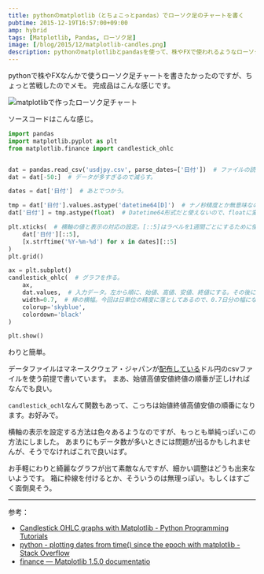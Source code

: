 ```yaml
---
title: pythonのmatplotlib（とちょこっとpandas）でローソク足のチャートを書く
pubtime: 2015-12-19T16:57:00+09:00
amp: hybrid
tags: [Matplotlib, Pandas, ローソク足]
image: [/blog/2015/12/matplotlib-candles.png]
description: pythonのmatplotlibとpandasを使って、株やFXで使われるようなローソク足チャートを作成する方法のメモです。
---
```


pythonで株やFXなんかで使うローソク足チャートを書きたかったのですが、ちょっと苦戦したのでメモ。
完成品はこんな感じです。

![matplotlibで作ったローソク足チャート](/blog/2015/12/matplotlib-candles.png "800x600")

ソースコードはこんな感じ。
``` python
import pandas
import matplotlib.pyplot as plt
from matplotlib.finance import candlestick_ohlc


dat = pandas.read_csv('usdjpy.csv', parse_dates=['日付'])  # ファイルの読み込み。
dat = dat[-50:]  # データが多すぎるので減らす。

dates = dat['日付']  # あとでつかう。

tmp = dat['日付'].values.astype('datetime64[D]')  # ナノ秒精度とか無意味なので、精度を日単位まで落とす。
dat['日付'] = tmp.astype(float)  # Datetime64形式だと使えないので、floatに変換。

plt.xticks(  # 横軸の値と表示の対応の設定。[::5]はラベルを1週間ごとにするために使っている。
    dat['日付'][::5],
    [x.strftime('%Y-%m-%d') for x in dates][::5]
)
plt.grid()

ax = plt.subplot()
candlestick_ohlc(  # グラフを作る。
    ax,
    dat.values,  # 入力データ。左から順に、始値、高値、安値、終値にする。その後にデータが続いてても良いらしい。
    width=0.7,  # 棒の横幅。今回は日単位の精度に落としてあるので、0.7日分の幅になる。
    colorup='skyblue',
    colordown='black'
)

plt.show()
```
わりと簡単。

データファイルはマネースクウェア・ジャパンが[配布している](http://www.m2j.co.jp/market/historical.php)ドル円のcsvファイルを使う前提で書いています。
まあ、始値高値安値終値の順番が正しければなんでも良い。

`candlestick_ochl`なんて関数もあって、こっちは始値終値高値安値の順番になります。お好みで。

横軸の表示を設定する方法は色々あるようなのですが、もっとも単純っぽいこの方法にしました。
あまりにもデータ数が多いときには問題が出るかもしれませんが、そうでなければこれで良いはず。

お手軽にわりと綺麗なグラフが出て素敵なんですが、細かい調整はどうも出来ないようです。
箱に枠線を付けるとか、そういうのは無理っぽい。もしくはすごく面倒臭そう。

---

参考：
- [Candlestick OHLC graphs with Matplotlib - Python Programming Tutorials](https://pythonprogramming.net/candlestick-ohlc-graph-matplotlib-tutorial/)
- [python - plotting dates from time() since the epoch with matplotlib - Stack Overflow](http://stackoverflow.com/questions/17535065/plotting-dates-from-time-since-the-epoch-with-matplotlib)
- [finance &mdash; Matplotlib 1.5.0 documentatio](http://matplotlib.org/api/finance_api.html)
